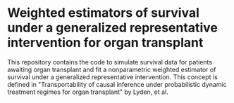 # Weighted estimators of survival under a generalized representative intervention for organ transplant

This repository contains the code to simulate survival data for patients awaiting organ transplant and fit a nonparametric weighted estimator of survival under a generalized representative intervention. This concept is defined in "Transportability of causal inference under probabilistic dynamic treatment regimes for organ transplant" by Lyden, et al.
